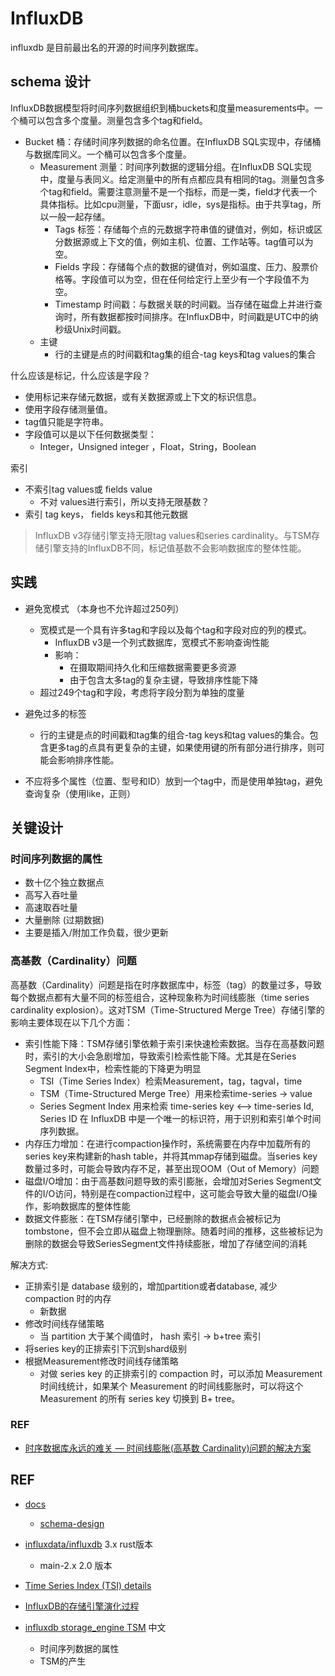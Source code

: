 # InfluxDB

influxdb 是目前最出名的开源的时间序列数据库。

## schema 设计

InfluxDB数据模型将时间序列数据组织到桶buckets和度量measurements中。一个桶可以包含多个度量。测量包含多个tag和field。

- Bucket 桶：存储时间序列数据的命名位置。在InfluxDB SQL实现中，存储桶与数据库同义。一个桶可以包含多个度量。
    - Measurement 测量：时间序列数据的逻辑分组。在InfluxDB SQL实现中，度量与表同义。给定测量中的所有点都应具有相同的tag。测量包含多个tag和field。需要注意测量不是一个指标，而是一类，field才代表一个具体指标。比如cpu测量，下面usr，idle，sys是指标。由于共享tag，所以一般一起存储。
        - Tags 标签：存储每个点的元数据字符串值的键值对，例如，标识或区分数据源或上下文的值，例如主机、位置、工作站等。tag值可以为空。
        - Fields 字段：存储每个点的数据的键值对，例如温度、压力、股票价格等。字段值可以为空，但在任何给定行上至少有一个字段值不为空。
        - Timestamp 时间戳：与数据关联的时间戳。当存储在磁盘上并进行查询时，所有数据都按时间排序。在InfluxDB中，时间戳是UTC中的纳秒级Unix时间戳。
    - 主键
      - 行的主键是点的时间戳和tag集的组合-tag keys和tag values的集合

什么应该是标记，什么应该是字段？
- 使用标记来存储元数据，或有关数据源或上下文的标识信息。
- 使用字段存储测量值。
- tag值只能是字符串。
- 字段值可以是以下任何数据类型：
  - Integer，Unsigned integer ，Float，String，Boolean


索引
- 不索引tag values或 fields value
  - 不对 values进行索引，所以支持无限基数？
- 索引 tag keys， fields keys和其他元数据

> InfluxDB v3存储引擎支持无限tag values和series cardinality。与TSM存储引擎支持的InfluxDB不同，标记值基数不会影响数据库的整体性能。



## 实践

- 避免宽模式 （本身也不允许超过250列）
  - 宽模式是一个具有许多tag和字段以及每个tag和字段对应的列的模式。
    - InfluxDB v3是一个列式数据库，宽模式不影响查询性能
    - 影响：
      - 在摄取期间持久化和压缩数据需要更多资源
      - 由于包含太多tag的复杂主键，导致排序性能下降
  - 超过249个tag和字段，考虑将字段分割为单独的度量

- 避免过多的标签
  - 行的主键是点的时间戳和tag集的组合-tag keys和tag values的集合。包含更多tag的点具有更复杂的主键，如果使用键的所有部分进行排序，则可能会影响排序性能。

-  不应将多个属性（位置、型号和ID）放到一个tag中，而是使用单独tag，避免查询复杂（使用like，正则）

## 关键设计

###  时间序列数据的属性

- 数十亿个独立数据点
- 高写入吞吐量
- 高速取吞吐量
- 大量删除 (过期数据)
- 主要是插入/附加工作负载，很少更新

### 高基数（Cardinality）问题
高基数（Cardinality）问题是指在时序数据库中，标签（tag）的数量过多，导致每个数据点都有大量不同的标签组合，这种现象称为时间线膨胀（time series cardinality explosion）。这对TSM（Time-Structured Merge Tree）存储引擎的影响主要体现在以下几个方面：

- 索引性能下降：TSM存储引擎依赖于索引来快速检索数据。当存在高基数问题时，索引的大小会急剧增加，导致索引检索性能下降。尤其是在Series Segment Index中，检索性能的下降更为明显
  - TSI（Time Series Index）检索Measurement，tag，tagval，time
  - TSM（Time-Structured Merge Tree）用来检索time-series -> value
  - Series Segment Index 用来检索 time-series key <–> time-series Id, Series ID 在 InfluxDB 中是一个唯一的标识符，用于识别和索引单个时间序列数据。
- 内存压力增加：在进行compaction操作时，系统需要在内存中加载所有的series key来构建新的hash table，并将其mmap存储到磁盘。当series key数量过多时，可能会导致内存不足，甚至出现OOM（Out of Memory）问题
- 磁盘I/O增加：由于高基数问题导致的索引膨胀，会增加对Series Segment文件的I/O访问，特别是在compaction过程中，这可能会导致大量的磁盘I/O操作，影响数据库的整体性能
- 数据文件膨胀：在TSM存储引擎中，已经删除的数据点会被标记为tombstone，但不会立即从磁盘上物理删除。随着时间的推移，这些被标记为删除的数据会导致SeriesSegment文件持续膨胀，增加了存储空间的消耗


解决方式:
- 正排索引是 database 级别的，增加partition或者database, 减少 compaction 时的内存
  - 新数据
- 修改时间线存储策略
  - 当 partition 大于某个阈值时， hash 索引 ->  b+tree 索引
- 将series key的正排索引下沉到shard级别
- 根据Measurement修改时间线存储策略
  - 对做 series key 的正排索引的 compaction 时，可以添加 Measurement 时间线统计，如果某个 Measurement 的时间线膨胀时，可以将这个 Measurement 的所有 series key 切换到 B+ tree。


### REF
- [时序数据库永远的难关 — 时间线膨胀(高基数 Cardinality)问题的解决方案](https://developer.aliyun.com/article/786289)



## REF
- [docs](https://docs.influxdata.com/)
    - [schema-design](https://docs.influxdata.com/influxdb/clustered/write-data/best-practices/schema-design/)
- [influxdata/influxdb](https://github.com/influxdata/influxdb) 3.x rust版本 
  - main-2.x  2.0 版本
- [Time Series Index (TSI) details](https://docs.influxdata.com/influxdb/v1/concepts/tsi-details/)
- [InfluxDB的存储引擎演化过程](https://developer.aliyun.com/article/727640)
  


- [influxdb storage_engine TSM](https://jasper-zhang1.gitbooks.io/influxdb/content/Concepts/storage_engine.html) 中文
  - 时间序列数据的属性
  - TSM的产生